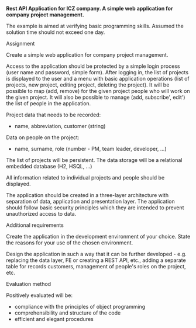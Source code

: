 **Rest API Application for ICZ company. A simple web application for company project management.**

The example is aimed at verifying basic programming skills. Assumed
the solution time should not exceed one day.

Assignment

Create a simple web application for company project management.

Access to the application should be protected by a simple login process (user
name and password, simple form). After logging in, the list of projects is displayed to the user
and a menu with basic application operations (list of projects, new project, editing
project, deleting the project). It will be possible to map (add, remove) for the given project
people who will work on the given project. It will also be possible to manage (add,
subscribe', edit') the list of people in the application.

Project data that needs to be recorded:

- name, abbreviation, customer (string)

Data on people on the project:

- name, surname, role (number - PM, team leader, developer, ...)

The list of projects will be persistent. The data storage will be a relational embedded database
(H2, HSQL, ...)

All information related to individual projects and people should be displayed.

The application should be created in a three-layer architecture with separation of data, application and
presentation layer. The application should follow basic security principles which
they are intended to prevent unauthorized access to data.

Additional requirements

Create the application in the development environment of your choice. State the reasons for your use
of the chosen environment.

Design the application in such a way that it can be further developed - e.g. replacing the data layer,
FE or creating a REST API, etc., adding a separate table for records
customers, management of people's roles on the project, etc.

Evaluation method

Positively evaluated will be:

- compliance with the principles of object programming
- comprehensibility and structure of the code
- efficient and elegant procedures